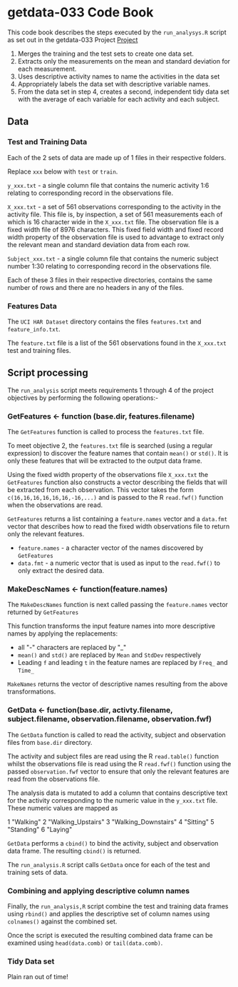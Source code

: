 # getdata-033 Code Book

This code book describes the steps executed by the `run_analysys.R` script
as set out in the getdata-033 Project [Project](https://class.coursera.org/getdata-033)

1. Merges the training and the test sets to create one data set.
2. Extracts only the measurements on the mean and standard deviation for each measurement.
3. Uses descriptive activity names to name the activities in the data set
4. Appropriately labels the data set with descriptive variable names.
5. From the data set in step 4, creates a second, independent tidy data set with the average of each variable for each activity and each subject.

## Data

### Test and Training Data

Each of the 2 sets of data are made up of 1 files in their respective folders.

Replace `xxx` below with `test` or `train`.

`y_xxx.txt` - a single column file that contains the numeric activity 1:6
relating to corresponding record in the observations file.

`X_xxx.txt` - a set of 561 observations corresponding to the activity in the activity
file. This file is, by inspection, a set of 561 measurements each of which is
16 character wide in the `X_xxx.txt` file. The observation file is a fixed width
file of 8976 characters. This fixed field width and fixed record width property
of the observation file is used to advantage to extract only the relevant mean
and standard deviation data from each row.

`Subject_xxx.txt` - a single column file that contains the numeric subject
number 1:30 relating to corresponding record in the observations file.

Each of these 3 files in their respective directories, contains the same number
of rows and there are no headers in any of the files.

### Features Data

The `UCI HAR Dataset` directory contains the files `features.txt` and `feature_info.txt`.

The `feature.txt` file is a list of the 561 observations found in the `X_xxx.txt`
test and training files.

## Script processing

The `run_analysis` script meets requirements 1 through 4 of the project objectives
by performing the following operations:-

### GetFeatures <- function (base.dir, features.filename)

The `GetFeatures` function is called to process the `features.txt` file.

To meet objective 2, the `features.txt` file is searched (using a regular expression)
to discover the feature names that contain `mean()` or `std()`. It is only these
features that will be extracted to the output data frame.

Using the fixed width property of the observations file `X_xxx.txt` the `GetFeatures`
function also constructs a vector describing the fields that will be extracted from
each observation. This vector takes the form `c(16,16,16,16,16,16,-16,...)` and
is passed to the R `read.fwf()` function when the observations are read.

`GetFeatures` returns a list containing a `feature.names` vector and a `data.fmt`
vector that describes how to read the fixed width observations file to return only
the relevant features.

* `feature.names` - a character vector of the names discovered by `GetFeatures`
* `data.fmt` - a numeric vector that is used as input to the `read.fwf()` to only extract the desired data.

### MakeDescNames <- function(feature.names)

The `MakeDescNames` function is next called passing the `feature.names` vector returned by `GetFeatures`

This function transforms the input feature names into more descriptive names by applying
the replacements:

* all "-" characters are replaced by "_"
* `mean()` and `std()` are replaced by `Mean` and `StdDev` respectively
* Leading `f` and leading `t` in the feature names are replaced by `Freq_` and `Time_`

`MakeNames` returns the vector of descriptive names resulting from the above transformations.

### GetData <- function(base.dir, activty.filename, subject.filename, observation.filename, observation.fwf)

The `GetData` function is called to read the activity, subject and observation files from
`base.dir` directory.

The activity and subject files are read using the R `read.table()` function whilst
the observations file is read using the R `read.fwf()` function using the passed `observation.fwf`
vector to ensure that only the relevant features are read from the observations file.

The analysis data is mutated to add a column that contains descriptive text for the activity
corresponding to the numeric value in the `y_xxx.txt` file. These numeric values are mapped as

1 "Walking"
2 "Walking_Upstairs"
3 "Walking_Downstairs"
4 "Sitting"
5 "Standing"
6 "Laying"

`GetData` performs a `cbind()` to bind the activity, subject and observation data
frame. The resulting `cbind()` is returned.

The `run_analysis.R` script calls `GetData` once for each of the test and training
sets of data.

### Combining and applying descriptive column names

Finally, the `run_analysis,R` script combine the test and training data frames
using `rbind()` and applies the descriptive set of column names using `colnames()`
against the combined set.

Once the script is executed the resulting combined data frame can be examined using
`head(data.comb)` or `tail(data.comb)`.

### Tidy Data set

Plain ran out of time!
